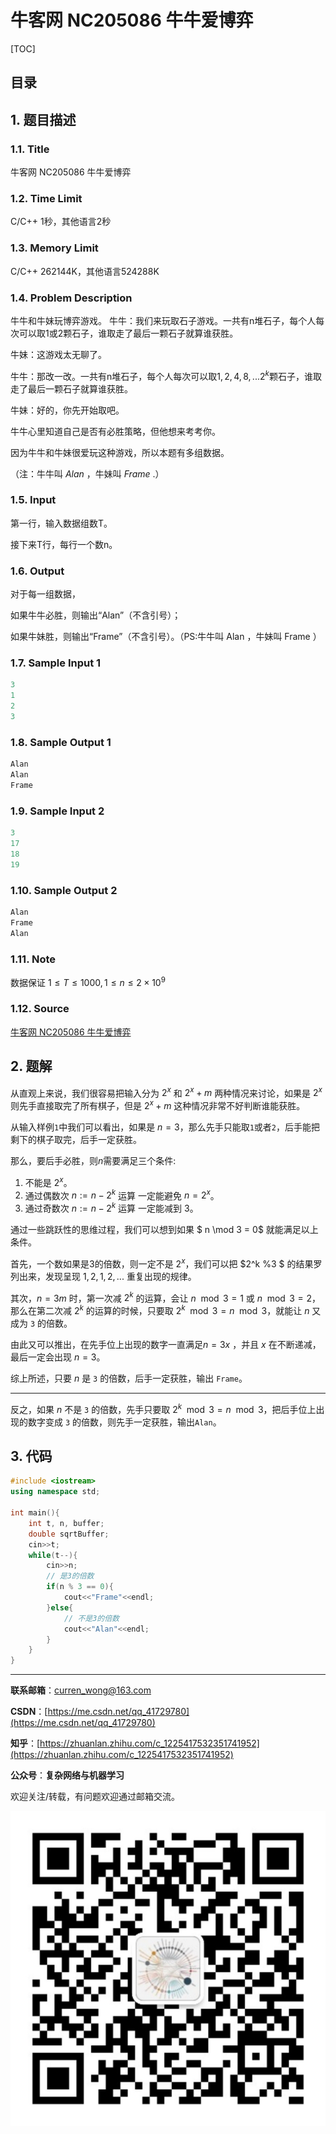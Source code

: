 牛客网 NC205086 牛牛爱博弈
===

[TOC]

目录
---

## 1. 题目描述

### 1.1. Title

牛客网 NC205086 牛牛爱博弈

### 1.2. Time Limit

C/C++ 1秒，其他语言2秒

### 1.3. Memory Limit

C/C++ 262144K，其他语言524288K

### 1.4. Problem Description

牛牛和牛妹玩博弈游戏。 牛牛：我们来玩取石子游戏。一共有n堆石子，每个人每次可以取1或2颗石子，谁取走了最后一颗石子就算谁获胜。

 牛妹：这游戏太无聊了。

 牛牛：那改一改。一共有n堆石子，每个人每次可以取$1,2,4,8,...2^k$颗石子，谁取走了最后一颗石子就算谁获胜。

 牛妹：好的，你先开始取吧。

 牛牛心里知道自己是否有必胜策略，但他想来考考你。

 因为牛牛和牛妹很爱玩这种游戏，所以本题有多组数据。

（注：牛牛叫 $Alan$ ，牛妹叫 $Frame$ .）

### 1.5. Input

第一行，输入数据组数T。

接下来T行，每行一个数n。

### 1.6. Output

对于每一组数据，

如果牛牛必胜，则输出“Alan”（不含引号）；

如果牛妹胜，则输出“Frame”（不含引号）。（PS:牛牛叫 Alan ，牛妹叫 Frame ）

### 1.7. Sample Input 1

```cpp
3
1
2
3
```

### 1.8. Sample Output 1

```cpp
Alan
Alan
Frame
```

### 1.9. Sample Input 2

```cpp
3
17
18
19
```

### 1.10. Sample Output 2

```cpp
Alan
Frame
Alan
```

### 1.11. Note

数据保证 $1\le T\le 1000,1\le n\le 2\times 10^9$

### 1.12. Source

[牛客网 NC205086 牛牛爱博弈](https://ac.nowcoder.com/acm/problem/205086)

## 2. 题解

从直观上来说，我们很容易把输入分为 $2^x$ 和 $2^x + m$ 两种情况来讨论，如果是 $2^x$ 则先手直接取完了所有棋子，但是 $2^x + m$ 这种情况非常不好判断谁能获胜。

从输入样例`1`中我们可以看出，如果是 $n = 3$，那么先手只能取`1`或者`2`，后手能把剩下的棋子取完，后手一定获胜。

那么，要后手必胜，则$n$需要满足三个条件:

1. 不能是 $2^x$。
2. 通过偶数次 $n := n -  2^k$ 运算 一定能避免 $n = 2^x$。
3. 通过奇数次 $n := n -  2^k$ 运算 一定能减到 $3$。

通过一些跳跃性的思维过程，我们可以想到如果 $ n \mod 3 = 0$ 就能满足以上条件。

首先，一个数如果是3的倍数，则一定不是 $2^x$，我们可以把 $2^k \%3 $ 的结果罗列出来，发现呈现 $1, 2, 1, 2, ...$ 重复出现的规律。

其次，$n = 3m$ 时，第一次减 $2^k$ 的运算，会让 $n \mod 3 = 1$ 或 $n \mod 3 = 2$，那么在第二次减 $2^k$ 的运算的时候，只要取 $2^k \mod 3 = n \mod 3$，就能让 $n$ 又成为 `3` 的倍数。

由此又可以推出，在先手位上出现的数字一直满足$n = 3x$ ，并且 $x$ 在不断递减，最后一定会出现 $n = 3$。

综上所述，只要 $n$ 是 `3` 的倍数，后手一定获胜，输出 `Frame`。

---

反之，如果 $n$ 不是 `3` 的倍数，先手只要取 $2^k \mod 3 = n \mod 3$，把后手位上出现的数字变成 `3` 的倍数，则先手一定获胜，输出`Alan`。

## 3. 代码

```cpp
#include <iostream>
using namespace std;

int main(){
    int t, n, buffer;
    double sqrtBuffer;
    cin>>t;
    while(t--){
        cin>>n;
        // 是3的倍数
        if(n % 3 == 0){
            cout<<"Frame"<<endl;
        }else{
            // 不是3的倍数
            cout<<"Alan"<<endl;
        }
    }
}
```

---

**联系邮箱**：curren_wong@163.com

**CSDN**：[https://me.csdn.net/qq_41729780](https://me.csdn.net/qq_41729780)

**知乎**：[https://zhuanlan.zhihu.com/c_1225417532351741952](https://zhuanlan.zhihu.com/c_1225417532351741952)

**公众号**：**复杂网络与机器学习**

欢迎关注/转载，有问题欢迎通过邮箱交流。

![二维码](../../../img/WeChat/QRCode.jpg)
